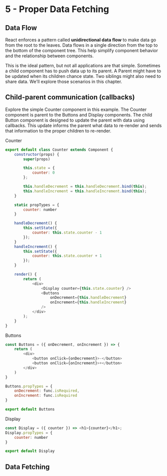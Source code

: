 # 5 - Proper Data Fetching

## Data Flow

React enforces a pattern called **unidirectional data flow** to make data go from the root to the leaves.  Data flows in a single direction from the top to the bottom of the component tree.  This help simplify component behavior and the relationship between components.

This is the ideal pattern, but not all applications are that simple.  Sometimes a child component has to push data up to its parent.  A Parent might have to be updated when its children chance state.  Two siblings might also need to share data.  We'll explore those scenarios in this chapter.  

## Child-parent communication (callbacks)

Explore the simple Counter component in this example.  The Counter component is parent to the Buttons and Display components.  The child Button component is designed to update the parent with data using callbacks.  This update informs the parent what data to re-render and sends that information to the proper children to re-render.  

Counter

```javascript
export default class Counter extends Component {
    constructor(props) {
        super(props)

        this.state = {
            counter: 0
        };

        this.handleDecrement = this.handleDecrement.bind(this);
        this.handleIncrement = this.handleIncrement.bind(this);
    }

    static propTypes = {
        counter: number
    }

    handleDecrement() {
        this.setState({
            counter: this.state.counter - 1
        });
    }
    handleIncrement() {
        this.setState({
            counter: this.state.counter + 1
        });
    }

    render() {
        return (
            <div>
                <Display counter={this.state.counter} />
                <Buttons
                    onDecrement={this.handleDecrement}
                    onIncrement={this.handleIncrement}
                />
            </div>
        );
    }
}
```

Buttons

```javascript
const Buttons = ({ onDecrement, onIncrement }) => {
    return (
        <div>
            <button onClick={onDecrement}>-</button>
            <button onClick={onIncrement}>+</button>
        </div>
    )
}

Buttons.propTypes = {
    onDecrement: func.isRequired,
    onIncrement: func.isRequired
}

export default Buttons
```

Display

```javascript
const Display = ({ counter }) => <h1>{counter}</h1>;
Display.propTypes = {
    counter: number
}

export default Display
```

## Data Fetching
